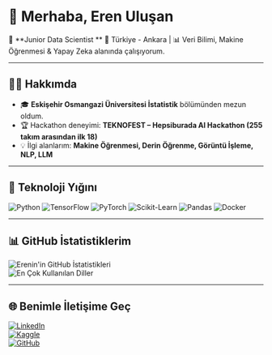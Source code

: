 # 👋 Merhaba, Eren Uluşan

🎯 **Junior Data Scientist **
📍 Türkiye - Ankara | 📊 Veri Bilimi, Makine Öğrenmesi & Yapay Zeka alanında çalışıyorum.

---

## 🧑‍💻 Hakkımda
- 🎓 **Eskişehir Osmangazi Üniversitesi İstatistik** bölümünden mezun oldum.  
- 🏆 Hackathon deneyimi: **TEKNOFEST – Hepsiburada AI Hackathon (255 takım arasından ilk 18)**  
- 💡 İlgi alanlarım: **Makine Öğrenmesi, Derin Öğrenme, Görüntü İşleme, NLP, LLM**    

---

## 🔧 Teknoloji Yığını
![Python](https://img.shields.io/badge/-Python-3776AB?logo=python&logoColor=fff)
![TensorFlow](https://img.shields.io/badge/-TensorFlow-FF6F00?logo=tensorflow&logoColor=fff)
![PyTorch](https://img.shields.io/badge/-PyTorch-EE4C2C?logo=pytorch&logoColor=fff)
![Scikit-Learn](https://img.shields.io/badge/-ScikitLearn-F7931E?logo=scikit-learn&logoColor=fff)
![Pandas](https://img.shields.io/badge/-Pandas-150458?logo=pandas&logoColor=fff)
![Docker](https://img.shields.io/badge/-Docker-2496ED?logo=docker&logoColor=fff)

---



## 📊 GitHub İstatistiklerim
![Erenin'in GitHub İstatistikleri](https://github-readme-stats.vercel.app/api?username=username&show_icons=true&theme=default)  
![En Çok Kullanılan Diller](https://github-readme-stats.vercel.app/api/top-langs/?username=username&layout=compact&theme=default)  

---

## 🌐 Benimle İletişime Geç
[![LinkedIn](https://img.shields.io/badge/-LinkedIn-0A66C2?logo=linkedin&logoColor=fff)](https://www.linkedin.com/in/erenulusan/)  
[![Kaggle](https://img.shields.io/badge/-Kaggle-20BEFF?logo=kaggle&logoColor=fff)](https://www.kaggle.com/erenulusann)  
[![GitHub](https://img.shields.io/badge/-GitHub-181717?logo=github&logoColor=fff)](https://github.com/eulusan)  
